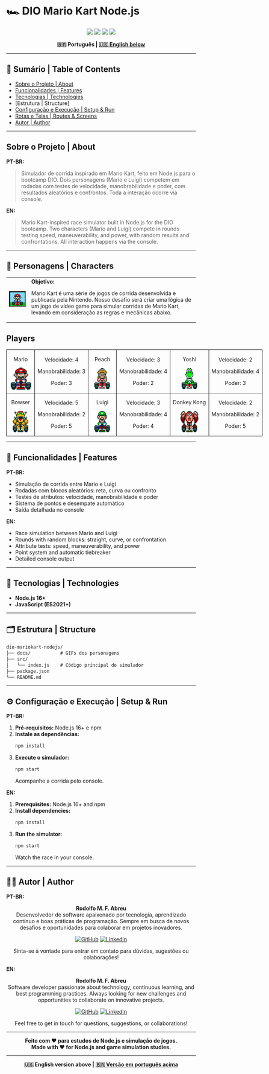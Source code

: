 # 🏎️ DIO Mario Kart Node.js

<p align="center">
  <img src="https://img.shields.io/badge/Node.js-16%2B-339933?style=for-the-badge&logo=node.js"/>
  <img src="https://img.shields.io/badge/JavaScript-ES2021-F7DF1E?style=for-the-badge&logo=javascript"/>
  <img src="https://img.shields.io/badge/Console%20App-CLI-blue?style=for-the-badge"/>
  <img src="https://img.shields.io/github/license/rodolfomfabreu/dio-mariokart-nodejs?style=for-the-badge"/>
</p>

<div align="center">
  <b>🇧🇷 Português | <a href="#english-version">🇺🇸 English below</a></b>
</div>

---

## 📑 Sumário | Table of Contents
- [Sobre o Projeto | About](#sobre-o-projeto--about)
- [Funcionalidades | Features](#funcionalidades--features)
- [Tecnologias | Technologies](#tecnologias--technologies)
- [Estrutura | Structure]
- [Configuração e Execução | Setup & Run](#configuração-e-execução--setup--run)
- [Rotas e Telas | Routes & Screens](#rotas-e-telas--routes--screens)
- [Autor | Author](#autor--author)

---

## Sobre o Projeto | About

**PT-BR:**
> Simulador de corrida inspirado em Mario Kart, feito em Node.js para o bootcamp DIO. Dois personagens (Mario e Luigi) competem em rodadas com testes de velocidade, manobrabilidade e poder, com resultados aleatórios e confrontos. Toda a interação ocorre via console.

**EN:**
> Mario Kart-inspired race simulator built in Node.js for the DIO bootcamp. Two characters (Mario and Luigi) compete in rounds testing speed, maneuverability, and power, with random results and confrontations. All interaction happens via the console.

---

## 👾 Personagens | Characters

<table>
<tr>
    <td>
        <img src="./docs/header.gif" alt="Mario Kart" width="200">
    </td>
    <td>
        <b>Objetivo:</b>
        <p>Mario Kart é uma série de jogos de corrida desenvolvida e publicada pela Nintendo. Nosso desafio será criar uma lógica de um jogo de vídeo game para simular corridas de Mario Kart, levando em consideração as regras e mecânicas abaixo.</p>
    </td>
</tr>
</table>

<h2>Players</h2>
<table style="border-collapse: collapse; width: 800px; margin: 0 auto;">
<tr>
    <td style="border: 1px solid black; text-align: center;">
        <p>Mario</p>
        <img src="./docs/mario.gif" alt="Mario Kart" width="60" height="60">
    </td>
    <td style="border: 1px solid black; text-align: center;">
        <p>Velocidade: 4</p>
        <p>Manobrabilidade: 3</p>
        <p>Poder: 3</p>
    </td>
        <td style="border: 1px solid black; text-align: center;">
        <p>Peach</p>
        <img src="./docs/peach.gif" alt="Mario Kart" width="60" height="60">
    </td>
    <td style="border: 1px solid black; text-align: center;">
        <p>Velocidade: 3</p>
        <p>Manobrabilidade: 4</p>
        <p>Poder: 2</p>
    </td>
        <td style="border: 1px solid black; text-align: center;">
        <p>Yoshi</p>
        <img src="./docs/yoshi.gif" alt="Mario Kart" width="60" height="60">
    </td>
    <td style="border: 1px solid black; text-align: center;">
        <p>Velocidade: 2</p>
        <p>Manobrabilidade: 4</p>
        <p>Poder: 3</p>
    </td>
</tr>
<tr>
    <td style="border: 1px solid black; text-align: center;">
        <p>Bowser</p>
        <img src="./docs/bowser.gif" alt="Mario Kart" width="60" height="60">
    </td>
    <td style="border: 1px solid black; text-align: center;">
        <p>Velocidade: 5</p>
        <p>Manobrabilidade: 2</p>
        <p>Poder: 5</p>
    </td>
    <td style="border: 1px solid black; text-align: center;">
        <p>Luigi</p>
        <img src="./docs/luigi.gif" alt="Mario Kart" width="60" height="60">
    </td>
    <td style="border: 1px solid black; text-align: center;">
        <p>Velocidade: 3</p>
        <p>Manobrabilidade: 4</p>
        <p>Poder: 4</p>
    </td>
    <td style="border: 1px solid black; text-align: center;">
        <p>Donkey Kong</p>
        <img src="./docs/dk.gif" alt="Mario Kart" width="60" height="60">
    </td>
    <td style="border: 1px solid black; text-align: center;">
        <p>Velocidade: 2</p>
        <p>Manobrabilidade: 2</p>
        <p>Poder: 5</p>
    </td>
</tr>
</table>

---

## 🏁 Funcionalidades | Features

**PT-BR:**
- Simulação de corrida entre Mario e Luigi
- Rodadas com blocos aleatórios: reta, curva ou confronto
- Testes de atributos: velocidade, manobrabilidade e poder
- Sistema de pontos e desempate automático
- Saída detalhada no console

**EN:**
- Race simulation between Mario and Luigi
- Rounds with random blocks: straight, curve, or confrontation
- Attribute tests: speed, maneuverability, and power
- Point system and automatic tiebreaker
- Detailed console output

---

## 🚀 Tecnologias | Technologies

- **Node.js 16+**
- **JavaScript (ES2021+)**

---

## 🗂️ Estrutura | Structure
```
dio-mariokart-nodejs/
├── docs/           # GIFs dos personagens
├── src/
│   └── index.js    # Código principal do simulador
├── package.json
└── README.md
```

---

## ⚙️ Configuração e Execução | Setup & Run

**PT-BR:**
1. **Pré-requisitos:** Node.js 16+ e npm
2. **Instale as dependências:**
   ```bash
   npm install
   ```
3. **Execute o simulador:**
   ```bash
   npm start
   ```
   Acompanhe a corrida pelo console.

**EN:**
1. **Prerequisites:** Node.js 16+ and npm
2. **Install dependencies:**
   ```bash
   npm install
   ```
3. **Run the simulator:**
   ```bash
   npm start
   ```
   Watch the race in your console.

---

## 👨‍💻 Autor | Author

**PT-BR:**

<div align="center">

**Rodolfo M. F. Abreu**  
Desenvolvedor de software apaixonado por tecnologia, aprendizado contínuo e boas práticas de programação. Sempre em busca de novos desafios e oportunidades para colaborar em projetos inovadores.

[![GitHub](https://img.shields.io/badge/GitHub-rodolfomfabreu-black?style=for-the-badge&logo=github)](https://github.com/salamandery)
[![LinkedIn](https://img.shields.io/badge/LinkedIn-Rodolfo%20Abreu-blue?style=for-the-badge&logo=linkedin)](https://linkedin.com/in/rodolfo-marques-ferreira-de-abreu/)

Sinta-se à vontade para entrar em contato para dúvidas, sugestões ou colaborações!

</div>

**EN:**

<div align="center">

**Rodolfo M. F. Abreu**  
Software developer passionate about technology, continuous learning, and best programming practices. Always looking for new challenges and opportunities to collaborate on innovative projects.

[![GitHub](https://img.shields.io/badge/GitHub-rodolfomfabreu-black?style=for-the-badge&logo=github)](https://github.com/salamandery)
[![LinkedIn](https://img.shields.io/badge/LinkedIn-Rodolfo%20Abreu-blue?style=for-the-badge&logo=linkedin)](https://linkedin.com/in/rodolfo-marques-ferreira-de-abreu/)

Feel free to get in touch for questions, suggestions, or collaborations!

</div>

---

<div align="center">
  <b>Feito com ❤️ para estudos de Node.js e simulação de jogos.<br/>
  Made with ❤️ for Node.js and game simulation studies.</b>
</div>

---

<div align="center" id="english-version">
  <b>🇺🇸 English version above | <a href="#top">🇧🇷 Versão em português acima</a></b>
</div>